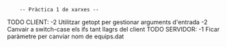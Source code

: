		-- Pràctica 1 de xarxes --

TODO CLIENT:
	-2 Utilitzar getopt per gestionar arguments d'entrada 
	-2 Canvair a switch-case els ifs tant llagrs del client
TODO SERVIDOR:
	-1 Ficar paràmetre per canviar nom de equips.dat
